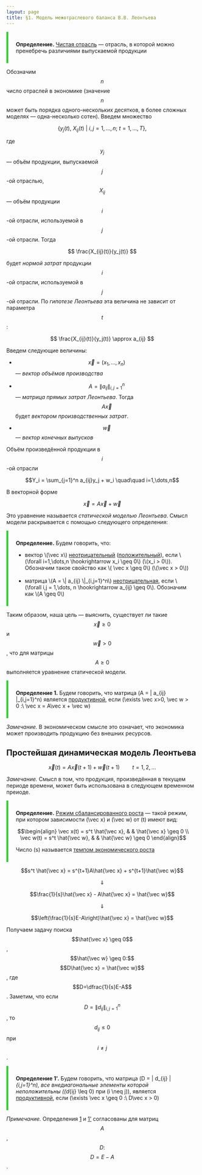 ```yaml
---
layout: page
title: §1. Модель межотраслевого баланса В.В. Леонтьева
---
```




<div style="border-left: 5px solid LimeGreen; padding: 10px 20px; margin: 10px 0">

<b>Определение.</b> <u>Чистая отрасль</u> &mdash; отрасль, в которой можно пренебречь различиями выпускаемой продукции

</div>

Обозначим $$n$$ число отраслей в экономике (значение $$n$$ может быть порядка одного-нескольких десятков, в более сложных моделях &mdash; одна-несколько сотен). Введем множество

$$ \left\{y_j(t),\ X_{ij}(t)\ |\  i,j=1,\dots,n;\ t=1,\dots,T \right\}, $$

где $$y_j$$ &mdash; объём продукции, выпускаемой $$j$$-ой отраслью, $$X_{ij}$$ &mdash; объём продукции $$i$$-ой отрасли, используемой в $$j$$-ой отрасли. Тогда

$$ \frac{X_{ij}(t)}{y_j(t)} $$

будет *нормой затрат* продукции $$i$$-ой отрасли, используемой в $$j$$-ой отрасли. По *гипотезе Леонтьева* эта величина не зависит от параметра $$t$$:

$$ \frac{X_{ij}(t)}{y_j(t)} \approx a_{ij} $$



Введем следующие величины:

* $$\vec x = (x_1, \dots, x_n)$$ &mdash; *вектор объёмов производства*


* $$A = \| a_{ij} \|_{i,j=1}^n$$ &mdash; *матрица прямых затрат Леонтьева*. Тогда $$A\vec x$$ будет *вектором производственных затрат*.


* $$\vec w$$ &mdash; *вектор конечных выпусков*

Объём произведённой продукции в $$i$$-ой отрасли

$$Y_i = \sum_{j=1}^n a_{ij}y_j + w_i \quad\quad i=1,\dots,n$$

В векторной форме

$$ \vec x = A\vec x + \vec w $$


Это уравнение называется *статической моделью Леонтьева*. Смысл модели раскрывается с помощью следующего определения:

<div style="border-left: 5px solid LimeGreen; padding: 10px 20px; margin: 10px 0">

<b>Определение.</b> Будем говорить, что:
<ul>
  <li> вектор \(\vec x\) <u>неотрицательный</u> (<u>положительный</u>), если \(\forall i=1,\dots,n \hookrightarrow x_i \geq 0\) (\(x_i > 0\)). Обозначим такое свойство как \( \vec x \geq 0\) (\(\vec x > 0\)) </li> <br>

  <li> матрица \(A = \| a_{ij} \|_{i,j=1}^n\) <u>неотрицательная</u>, если \(\forall i,j = 1,\dots, n \hookrightarrow a_{ij} \geq 0\). Обозначим как \(A \geq 0\) </li> 
</ul>
</div>

Таким образом, наша цель &mdash; выяснить, существует ли такие $$\vec x \geq 0$$ и $$\vec w > 0$$, что для матрицы $$A \geq 0$$ выполняется уравнение статической модели.
    
<div id="def1" style="border-left: 5px solid LimeGreen; padding: 10px 20px; margin: 10px 0">

<b>Определение 1.</b> Будем говорить, что матрица \(A = \| a_{ij} \|_{i,j=1}^n\) является <u>продуктивной</u>, если \(\exists \vec x>0, \vec w > 0 :\ \vec x = A\vec x + \vec w\)

</div>

*Замечание.* В экономическом смысле это означает, что экономика может производить продукцию без внешних ресурсов.



## Простейшая динамическая модель Леонтьева

$$\vec x(t) = A\vec x(t+1) + \vec w(t+1) \quad\quad t=1,2,\dots$$

*Замечание.* Смысл в том, что продукция, произведённая в текущем периоде времени, может быть использована в следующем временном преиоде.

<div style="border-left: 5px solid LimeGreen; padding: 10px 20px; margin: 10px 0">

<b>Определение.</b> <u>Режим сбалансированного роста</u> &mdash; такой режим, при котором зависимости \(\vec x\) и \(\vec w\) от \(t\) имеют вид:

$$\begin{align}
\vec x(t) = s^t \hat{\vec x}, & & \hat{\vec x} \geq 0 \\
\vec w(t) = s^t \hat{\vec w}, & & \hat{\vec w} \geq 0
\end{align}$$

Число \(s\) называется <u>темпом экономического роста</u>

</div>

$$s^t \hat{\vec x} = s^{t+1}A\hat{\vec x} + s^{t+1}\hat{\vec w}$$

$$\Downarrow$$

$$\frac{1}{s}\hat{\vec x} - A\hat{\vec x} = \hat{\vec w}$$

$$\Downarrow$$

$$\left(\frac{1}{s}E-A\right)\hat{\vec x} = \hat{\vec w}$$

Получаем задачу поиска $$\hat{\vec x} \geq 0$$, $$\hat{\vec w} \geq 0:$$ $$D\hat{\vec x} = \hat{\vec w}$$, где $$D=\dfrac{1}{s}E-A$$. Заметим, что если $$D = \| d_{ij} \|_{i,j=1}^n$$, то $$d_{ij} \leq 0$$ при $$i \neq j$$.

<div id="def1s" style="border-left: 5px solid LimeGreen; padding: 10px 20px; margin: 10px 0">

<b>Определение 1'.</b> Будем говорить, что матрица \(D = \| d_{ij} \|_{i,j=1}^n\), все внедиагональные элементы которой неположительны (\(d_{ij} \leq 0\) при \(i \neq j\)), является <u>продуктивной</u>, если \(\exists \vec x \geq 0 :\ D\vec x > 0\)

</div>

*Примечание.* Определения <a href="#def1">1</a> и <a href="#def1s">1'</a> согласованы для матриц $$A$$, $$D:$$ $$D=E-A$$.
